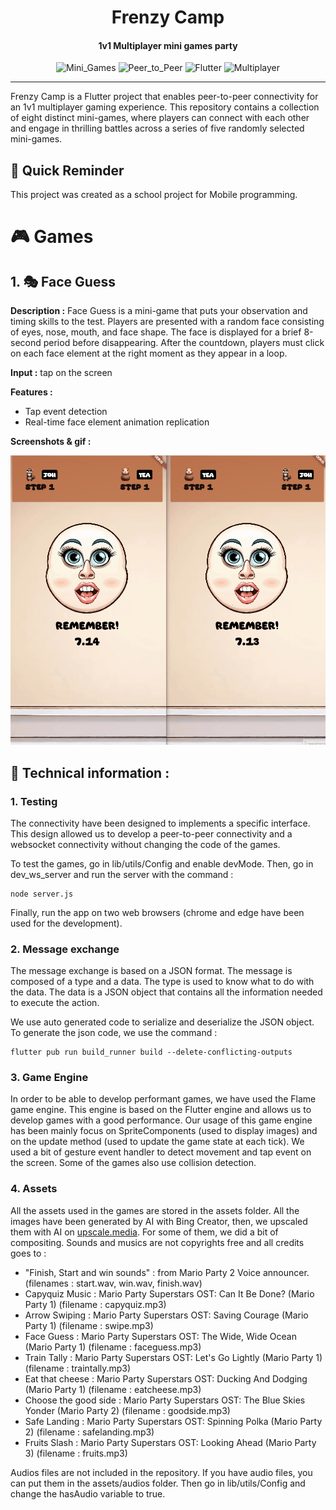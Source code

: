 <h1 align="center">Frenzy Camp</h1>
<h4 align="center">1v1 Multiplayer mini games party</h4>
<p align="center">
   <img src="https://img.shields.io/badge/-Mini_Games-orange" alt="Mini_Games">
   <img src="https://img.shields.io/badge/-Peer_to_Peer-red" alt="Peer_to_Peer">
   <img src="https://img.shields.io/badge/-Flutter-blue" alt="Flutter">
    <img src="https://img.shields.io/badge/-Multiplayer-green" alt="Multiplayer">
</p>

---

Frenzy Camp is a Flutter project that enables peer-to-peer connectivity for an 1v1 multiplayer gaming experience. 
This repository contains a collection of eight distinct mini-games, where players can connect with each other and engage in thrilling battles across a series of five randomly selected mini-games.

## 📖 Quick Reminder

This project was created as a school project for Mobile programming.

# 🎮 Games

## 1. 🎭 Face Guess
**Description :** Face Guess is a mini-game that puts your observation and timing skills to the test. 
Players are presented with a random face consisting of eyes, nose, mouth, and face shape. 
The face is displayed for a brief 8-second period before disappearing. 
After the countdown, players must click on each face element at the right moment as they appear in a loop.

**Input :** tap on the screen

**Features :**
- Tap event detection
- Real-time face element animation replication

**Screenshots & gif :**

![qsd](/docs/faceguess.gif)

## 🔧 Technical information :

### 1. Testing
The connectivity have been designed to implements a specific interface. This design allowed us to develop a peer-to-peer connectivity and a websocket connectivity without changing the code of the games.

To test the games, go in lib/utils/Config and enable devMode.
Then, go in dev_ws_server and run the server with the command : 
```
node server.js
```
Finally, run the app on two web browsers (chrome and edge have been used for the development).

### 2. Message exchange
The message exchange is based on a JSON format. The message is composed of a type and a data. The type is used to know what to do with the data. The data is a JSON object that contains all the information needed to execute the action.

We use auto generated code to serialize and deserialize the JSON object. To generate the json code, we use the command : 
```
flutter pub run build_runner build --delete-conflicting-outputs
```

### 3. Game Engine
In order to be able to develop performant games, we have used the Flame game engine. 
This engine is based on the Flutter engine and allows us to develop games with a good performance.
Our usage of this game engine has been mainly focus on SpriteComponents (used to display images) and on the update method (used to update the game state at each tick).
We used a bit of gesture event handler to detect movement and tap event on the screen. Some of the games also use collision detection.

### 4. Assets
All the assets used in the games are stored in the assets folder. 
All the images have been generated by AI with Bing Creator, then, we upscaled them with AI on [upscale.media](https://www.upscale.media/). For some of them, we did a bit of compositing.
Sounds and musics are not copyrights free and all credits goes to :
- "Finish, Start and win sounds" : from Mario Party 2 Voice announcer. (filenames : start.wav, win.wav, finish.wav)
- Capyquiz Music : Mario Party Superstars OST: Can It Be Done? (Mario Party 1) (filename : capyquiz.mp3)
- Arrow Swiping : Mario Party Superstars OST: Saving Courage (Mario Party 1) (filename : swipe.mp3)
- Face Guess : Mario Party Superstars OST: The Wide, Wide Ocean (Mario Party 1) (filename : faceguess.mp3)
- Train Tally : Mario Party Superstars OST: Let's Go Lightly (Mario Party 1) (filename : traintally.mp3)
- Eat that cheese : Mario Party Superstars OST: Ducking And Dodging (Mario Party 1) (filename : eatcheese.mp3)
- Choose the good side : Mario Party Superstars OST: The Blue Skies Yonder (Mario Party 2) (filename : goodside.mp3)
- Safe Landing : Mario Party Superstars OST: Spinning Polka (Mario Party 2) (filename : safelanding.mp3)
- Fruits Slash : Mario Party Superstars OST: Looking Ahead (Mario Party 3) (filename : fruits.mp3)

Audios files are not included in the repository.
If you have audio files, you can put them in the assets/audios folder.
Then go in lib/utils/Config and change the hasAudio variable to true.